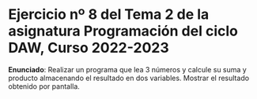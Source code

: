 # Ejercicio nº 8 del Tema 2 de la asignatura Programación del ciclo DAW, Curso 2022-2023
**Enunciado**: Realizar un programa que lea 3 números y calcule su suma y producto almacenando el resultado en dos variables. Mostrar el resultado obtenido por pantalla.
